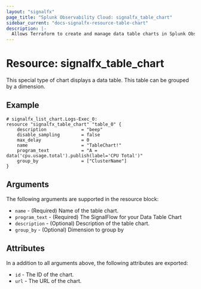 ```yaml
---
layout: "signalfx"
page_title: "Splunk Observability Cloud: signalfx_table_chart"
sidebar_current: "docs-signalfx-resource-table-chart"
description: |-
  Allows Terraform to create and manage data table charts in Splunk Observability Cloud
---
```


# Resource: signalfx_table_chart

This special type of chart displays a data table. This table can be grouped by a dimension.

## Example

```hcl
# signalfx_list_chart.Logs-Exec_0:
resource "signalfx_table_chart" "table_0" {
    description             = "beep"
    disable_sampling        = false
    max_delay               = 0
    name                    = "TableChart!"
    program_text            = "A = data('cpu.usage.total').publish(label='CPU Total')"
    group_by                = ["ClusterName"]
}
```

## Arguments

The following arguments are supported in the resource block:

* `name` - (Required) Name of the table chart.
* `program_text` - (Required) The SignalFlow for your Data Table Chart
* `description` - (Optional) Description of the table chart.
* `group_by` - (Optional) Dimension to group by

## Attributes

In a addition to all arguments above, the following attributes are exported:

* `id` - The ID of the chart.
* `url` - The URL of the chart.
